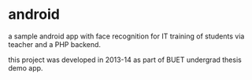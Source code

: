 # android
a sample android app with face recognition for IT training of students via teacher and a PHP backend.


this project was developed in 2013-14 as part of BUET undergrad thesis demo app.
